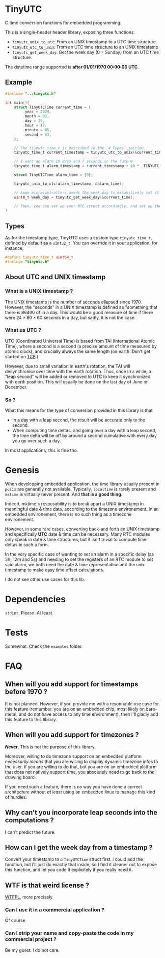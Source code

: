 # TinyUTC

C time conversion functions for embedded programming.

This is a single-header header library, exposing three functions:

- `tinyutc_unix_to_utc`: From an UNIX timestamp to a UTC time structure.
- `tinyutc_utc_to_unix`: From an UTC time structure to an UNIX timestamp.
- `tinyutc_get_week_day`: Get the week day (0 = Sunday) from an UTC time structure.

The datetime range supported is **after 01/01/1970 00:00:00 UTC**.

## Example

```c
#include "../tinyutc.h"

int main(){
    struct TinyUTCTime current_time = {
        .year = 2024,
        .month = 02,
        .day = 29,
        .hour = 17,
        .minute = 05,
        .second = 03,
    };

    // The tinyutc_time_t is described in the `# Types` section
    tinyutc_time_t current_timestamp = tinyutc_utc_to_unix(&current_time);

    // I want an alarm 10 days and 7 seconds in the future
    tinyutc_time_t alarm_timestamp = current_timestamp + 10 * _TINYUTC_SECS_PER_DAY + 7;

    struct TinyUTCTime alarm_time = {0};

    tinyutc_unix_to_utc(alarm_timestamp, &alarm_time);

    // Some microcontrollers needs the week day to exhaustively set it up.
    uint8_t week_day = tinyutc_get_week_day(&current_time);

    // Then, you can set up your RTC struct accordingly, and set up the correct alarm.
}
```

## Types

As for the timestamp type, TinyUTC uses a custom type `tinyutc_time_t`, defined
by default as a `uint32_t`. You can override it in your application, for instance:

```c
#define tinyutc_time_t uint64_t
#include "tinyutc.h"
```

## About UTC and UNIX timestamp

### What is a UNIX timestamp ?

The UNIX timestamp is the number of seconds ellapsed since 1970. However,
the "seconds" in a UNIX timestamp is defined as "something that there is
$86400$ of in a day. This would be a good measure of time if there were 
$24 \times 60 \times 60$ seconds in a day, but sadly, it is not the case.

### What us UTC ?

UTC (Coordinated Universal Time) is based from TAI (International Atomic Time),
where a second is a second (a precise amount of time measured by atomic clock),
and crucially always the same length (on earth. Don't get started on [TCB](https://en.wikipedia.org/wiki/Barycentric_Coordinate_Time).)

However, due to small variation in earth's rotation, the TAI will desynchronise
over time with the earth rotation. Thus, once in a while, a "leap second" will 
be added or removed to UTC to keep it synchronized with earth position. This
will usually be done on the last day of June or December.

### So ?

What this means for the type of conversion provided in this library is that
- In a day with a leap second, the result will be accurate only to the second.
- When computing time deltas, and going over a day with a leap second, the
  time delta will be off by around a second cumulative with every day
  you go over such a day.

In most applications, this is fine tho.

# Genesis

When developping embedded application, the time library usually present in `posix`
are generally not available. Typically, `localtime` is rarely present and `mktime`
is virtually never present. And **that is a good thing**.

Indeed, mktime's resposability is to break apart a UNIX timestamp in meaningful
date & time data, according to the timezone environement. In an embedded environement,
there is no such thing as a timezone environement.

However, in some rare cases, converting back-and forth an
UNIX timestamp and specifically **UTC** date & time
can be necessary. Many RTC modules only speak in date & time structures,
but it isn't trivial to compute time deltas in such a form.

In the very specific case of wanting to set an alarm in a specific delay (as 3h, 12m and 5s) and
needing to set the registers of an RTC module to set said alarm, we both need the date & time 
representation and the unix timestamp to make easy time offset calculations.

I do not see other use cases for this lib.

# Dependencies

`stdint`. Please. At least.

# Tests

Somewhat. Check the `examples` folder.

# FAQ

## When will you add support for timestamps before 1970 ?

It is not planned. However, if you provide me with a resonnable
use case for this feature (remember, you are on an embedded chip,
most likely on bare-metal, and do not have access to any time environment),
then I'll gladly add this feature to this library.

## When will you add support for timezones ?

**_Never_**. This is not the purpose of this library.

Moreover, willing to do timezone support on an embedded platform 
_necessarily means_ that you are willing to display dynamic timezone
infos to the user. If you are willing to do that, but you are on
an embedded platform that does not natively support time, you 
absolutely need to go back to the drawing board.

If you need such a feature, there is no way you have done a correct
architecture without _at least_ using an embedded linux to manage
this kind of hurdles.

## Why can't you incorporate leap seconds into the computations ?

I can't predict the future.

## How can I get the week day from a timestamp ?

Convert your timestamp to a `TinyUTCTime` struct first. I could
add the function, but i'll just do exactly that inside, so I
find it cleaner not to expose this function, and let you code it
explicitely if you really need it.

## WTF is that weird license ?

[WTFPL](https://www.wtfpl.net/), more precisely.

### Can I use it in a commercial application ?

Of course.

### Can I strip your name and copy-paste the code in my commercial project ?

Be my guest. I do not care.
